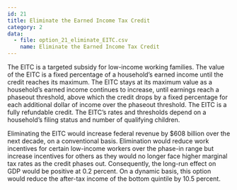 ```yaml
---
id: 21
title: Eliminate the Earned Income Tax Credit
category: 2
data:
  - file: option_21_eliminate_EITC.csv
    name: Eliminate the Earned Income Tax Credit
---
```


The EITC is a targeted subsidy for low-income working families. The value of the EITC is a fixed percentage of a household’s earned income until the credit reaches its maximum. The EITC stays at its maximum value as a household’s earned income continues to increase, until earnings reach a phaseout threshold, above which the credit drops by a fixed percentage for each additional dollar of income over the phaseout threshold. The EITC is a fully refundable credit. The EITC’s rates and thresholds depend on a household’s filing status and number of qualifying children.

Eliminating the EITC would increase federal revenue by $608 billion over the next decade, on a conventional basis. Elimination would reduce work incentives for certain low-income workers over the phase-in range but increase incentives for others as they would no longer face higher marginal tax rates as the credit phases out. Consequently, the long-run effect on GDP would be positive at 0.2 percent. On a dynamic basis, this option would reduce the after-tax income of the bottom quintile by 10.5 percent.
